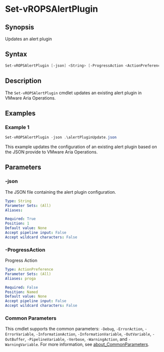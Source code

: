 # Set-vROPSAlertPlugin

## Synopsis

Updates an alert plugin

## Syntax

```powershell
Set-vROPSAlertPlugin [-json] <String> [-ProgressAction <ActionPreference>] [<CommonParameters>]
```

## Description

The `Set-vROPSAlertPlugin` cmdlet updates an existing alert plugin in VMware Aria Operations.

## Examples

### Example 1

```powershell
Set-vROPSAlertPlugin -json .\alertPluginUpdate.json
```

This example updates the configuration of an existing alert plugin based on the JSON provide to VMware Aria Operations.

## Parameters

### -json

The JSON file containing the alert plugin configuration.

```yaml
Type: String
Parameter Sets: (All)
Aliases:

Required: True
Position: 1
Default value: None
Accept pipeline input: False
Accept wildcard characters: False
```

### -ProgressAction

Progress Action

```yaml
Type: ActionPreference
Parameter Sets: (All)
Aliases: proga

Required: False
Position: Named
Default value: None
Accept pipeline input: False
Accept wildcard characters: False
```

### Common Parameters

This cmdlet supports the common parameters: `-Debug`, `-ErrorAction`, `-ErrorVariable`, `-InformationAction`, `-InformationVariable`, `-OutVariable`, `-OutBuffer`, `-PipelineVariable`, `-Verbose`, `-WarningAction`, and `-WarningVariable`. For more information, see [about_CommonParameters](http://go.microsoft.com/fwlink/?LinkID=113216).
